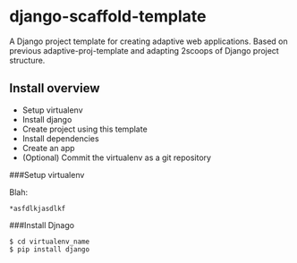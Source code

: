 django-scaffold-template
========================

A Django project template for creating adaptive web applications. Based on previous adaptive-proj-template and adapting 2scoops of Django project structure.


Install overview
----------------

* Setup virtualenv
* Install django
* Create project using this template
* Install dependencies
* Create an app
* (Optional) Commit the virtualenv as a git repository


###Setup virtualenv

Blah:
    
    *asfdlkjasdlkf

###Install Djnago

    $ cd virtualenv_name
    $ pip install django

